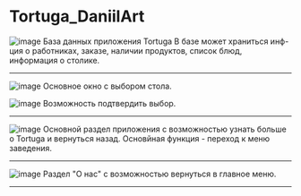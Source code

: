 # Tortuga_DaniilArt
![image](https://user-images.githubusercontent.com/81153185/192794842-cbb37daa-a9b6-4197-bae8-68daf4abf540.png)
База данных приложения Tortuga
В базе может храниться инф-ция о работниках, заказе, наличии продуктов, список блюд, информация о столике.


-----------------------------------------------------------------------------------------------------------------------


![image](https://user-images.githubusercontent.com/81153185/192799570-d8c0fc94-f0a7-4ea5-9120-f468e093fb04.png)
Основное окно с выбором стола.

![image](https://user-images.githubusercontent.com/81153185/192799647-026c4738-ce93-45e4-aead-0997f0b0286e.png)
Возможность подтвердить выбор.

-----------------------------------------------------------------------------------------------------------------------


![image](https://user-images.githubusercontent.com/81153185/192799687-0131ba8e-cfac-4ad6-a374-277651db393e.png)
Основной раздел приложения с возможностью узнать больше о Tortuga и вернуться назад.
Основйная функция - переход к меню заведения.


-----------------------------------------------------------------------------------------------------------------------


![image](https://user-images.githubusercontent.com/81153185/192795825-2bc0178b-f928-4217-95a1-755700efcb9c.png)
Раздел "О нас" с возможностью вернуться в главное меню.


-----------------------------------------------------------------------------------------------------------------------


